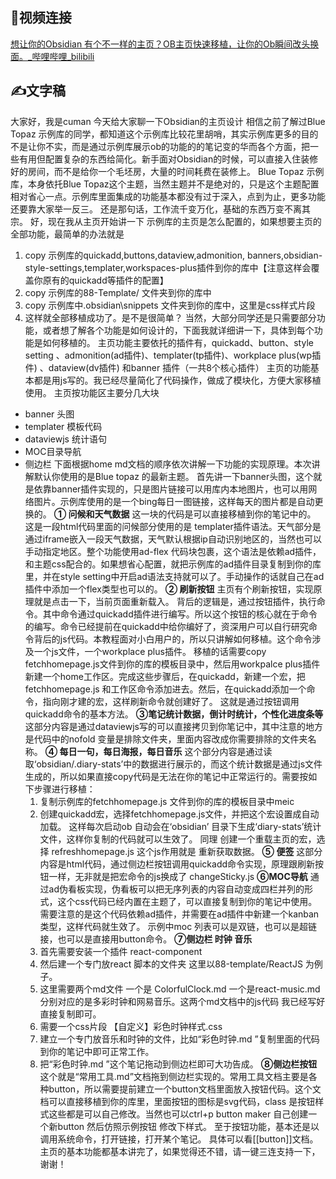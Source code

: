 
## 📀视频连接
[想让你的Obsidian 有个不一样的主页？OB主页快速移植，让你的Ob瞬间改头换面。_哔哩哔哩_bilibili](https://www.bilibili.com/video/BV18S4y1Y7Wb?spm_id_from=333.999.0.0)

## ✍文字稿
大家好，我是cuman
今天给大家聊一下Obsidian的主页设计
相信之前了解过Blue Topaz 示例库的同学，都知道这个示例库比较花里胡哨，其实示例库更多的目的不是让你不实，而是通过示例库展示ob的功能的的笔记变的华而各个方面，把一些有用但配置复杂的东西给简化。新手面对Obsidian的时候，可以直接入住装修好的房间，而不是给你一个毛坯房，大量的时间耗费在装修上。
Blue Topaz 示例库，本身依托Blue Topaz这个主题，当然主题并不是绝对的，只是这个主题配置相对省心一点。示例库里面集成的功能基本都没有过于深入，点到为止，更多功能还要靠大家举一反三。
还是那句话，工作流千变万化，基础的东西万变不离其宗。
好，现在我从主页开始讲一下 示例库的主页是怎么配置的，如果想要主页的全部功能，最简单的办法就是
1. copy 示例库的quickadd,buttons,dataview,admonition, banners,obsidian-style-settings,templater,workspaces-plus插件到你的库中【注意这样会覆盖你原有的quickadd等插件的配置】
2. copy 示例库的88-Template/ 文件夹到你的库中
3. copy  示例库中.obsidian\snippets 文件夹到你的库中，这里是css样式片段
4. 这样就全部移植成功了。是不是很简单？
当然，大部分同学还是只需要部分功能，或者想了解各个功能是如何设计的，下面我就详细讲一下，具体到每个功能是如何移植的。
主页功能主要依托的插件有，quickadd、button、style setting 、admonition(ad插件)、templater(tp插件)、workplace plus(wp插件) 、dataview(dv插件) 和banner 插件（一共8个核心插件）
主页的功能基本都是用js写的。我已经尽量简化了代码操作，做成了模块化，方便大家移植使用。
主页按功能区主要分几大块
- banner 头图
- templater 模板代码
- dataviewjs 统计语句
- MOC目录导航
- 侧边栏
下面根据home md文档的顺序依次讲解一下功能的实现原理。本次讲解默认你使用的是Blue topaz 的最新主题。
首先讲一下banner头图，这个就是依靠banner插件实现的，只是图片链接可以用库内本地图片，也可以用网络图片。示例库使用的是一个bing每日一图链接，这样每天的图片都是自动更换的。
**① 问候和天气数据**
这一块的代码是可以直接移植到你的笔记中的。 这是一段html代码里面的问候部分使用的是 templater插件语法。天气部分是通过iframe嵌入一段天气数据，天气默认根据ip自动识别地区的，当然也可以手动指定地区。整个功能使用ad-flex 代码块包裹，这个语法是依赖ad插件，和主题css配合的。如果想省心配置，就把示例库的ad插件目录复制到你的库里，并在style setting中开启ad语法支持就可以了。手动操作的话就自己在ad插件中添加一个flex类型也可以的。
**② 刷新按钮**
主页有个刷新按钮，实现原理就是点击一下，当前页面重新载入。
背后的逻辑是，通过按钮插件，执行命令。其中命令通过quickadd插件进行编写。所以这个按钮的核心就在于命令的编写。命令已经提前在quickadd中给你编好了，资深用户可以自行研究命令背后的js代码。本教程面对小白用户的，所以只讲解如何移植。这个命令涉及一个js文件，一个workplace plus插件。
移植的话需要copy fetchhomepage.js文件到你的库的模板目录中，然后用workpalce plus插件 新建一个home工作区。完成这些步骤后，在quickadd，新建一个宏，把fetchhomepage.js 和工作区命令添加进去。然后，在quickadd添加一个命令，指向刚才建的宏，这样刷新命令就创建好了。
这就是通过按钮调用quickadd命令的基本方法。
**③笔记统计数据，倒计时统计，个性化进度条等**
   这部分内容是通过dataviewjs写的可以直接拷贝到你笔记中，其中注意的地方是代码中的nofold 变量是排除文件夹，里面内容改成你需要排除的文件夹名称。
**④ 每日一句，每日海报，每日音乐**
   这个部分内容是通过读取‘obsidian/.diary-stats’中的数据进行展示的，而这个统计数据是通过js文件生成的，所以如果直接copy代码是无法在你的笔记中正常运行的。需要按如下步骤进行移植：
   1. 复制示例库的fetchhomepage.js 文件到你的库的模板目录中meic
   2. 创建quickadd宏，选择fetchhomepage.js文件，并把这个宏设置成自动加载。
      这样每次启动ob 自动会在‘obsidian’ 目录下生成‘diary-stats’统计文件，这样你复制的代码就可以生效了。
      同理 创建一个重载主页的宏，选择 refreshhomepage.js 这个js作用就是 重新获取数据。
 **⑤ 便签**
   这部分内容是html代码，通过侧边栏按钮调用quickadd命令实现，原理跟刷新按钮一样，无非就是把宏命令的js换成了 changeSticky.js
   **⑥MOC导航**
   通过ad伪看板实现，伪看板可以把无序列表的内容自动变成四栏并列的形式，这个css代码已经内置在主题了，可以直接复制到你的笔记中使用。需要注意的是这个代码依赖ad插件，并需要在ad插件中新建一个kanban类型，这样代码就生效了。
   示例中moc 列表可以是双链，也可以是超链接，也可以是直接用button命令。
   **⑦侧边栏 时钟 音乐**
   1. 首先需要安装一个插件 react-component
   2. 然后建一个专门放react 脚本的文件夹 这里以88-template/ReactJS 为例子。
   3. 这里需要两个md文件 一个是 ColorfulClock.md 一个是react-music.md 分别对应的是多彩时钟和网易音乐。这两个md文档中的js代码 我已经写好直接复制即可。
   4. 需要一个css片段 【自定义】彩色时钟样式.css
   5. 建立一个专门放音乐和时钟的文件，比如“彩色时钟.md ”复制里面的代码到你的笔记中即可正常工作。
   6. 把“彩色时钟.md ”这个笔记拖动到侧边栏即可大功告成。
**⑧侧边栏按钮**
   这个就是“常用工具.md”文档拖到侧边栏实现的。常用工具文档主要是各种button，所以需要提前建立一个button文档里面放入按钮代码。这个文档可以直接移植到你的库里，里面按钮的图标是svg代码，class 是按钮样式这些都是可以自己修改。当然也可以ctrl+p button maker 自己创建一个新button 然后仿照示例按钮 修改下样式。
至于按钮功能，基本还是以调用系统命令，打开链接，打开某个笔记。 具体可以看[[button]]文档。
主页的基本功能都基本讲完了，如果觉得还不错，请一键三连支持一下，谢谢！
​      
